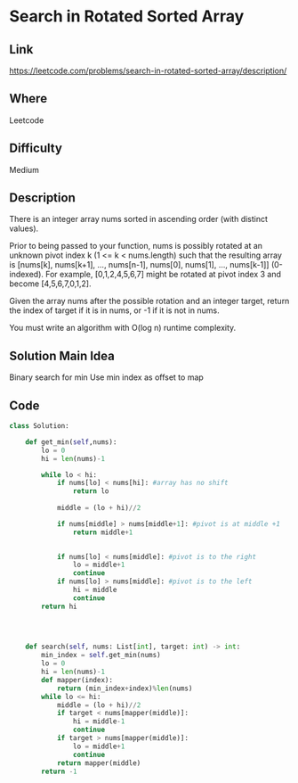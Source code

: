 # Search in Rotated Sorted Array

## Link

https://leetcode.com/problems/search-in-rotated-sorted-array/description/

## Where

Leetcode

## Difficulty

Medium

## Description

There is an integer array nums sorted in ascending order (with distinct values).

Prior to being passed to your function, nums is possibly rotated at an unknown pivot index k (1 <= k < nums.length) such that the resulting array is [nums[k], nums[k+1], ..., nums[n-1], nums[0], nums[1], ..., nums[k-1]] (0-indexed). For example, [0,1,2,4,5,6,7] might be rotated at pivot index 3 and become [4,5,6,7,0,1,2].

Given the array nums after the possible rotation and an integer target, return the index of target if it is in nums, or -1 if it is not in nums.

You must write an algorithm with O(log n) runtime complexity.

## Solution Main Idea

Binary search for min
Use min index as offset to map


## Code

```python
class Solution:

    def get_min(self,nums):
        lo = 0
        hi = len(nums)-1

        while lo < hi:
            if nums[lo] < nums[hi]: #array has no shift
                return lo
            
            middle = (lo + hi)//2

            if nums[middle] > nums[middle+1]: #pivot is at middle +1
                return middle+1
            

            if nums[lo] < nums[middle]: #pivot is to the right
                lo = middle+1
                continue
            if nums[lo] > nums[middle]: #pivot is to the left
                hi = middle
                continue
        return hi
    


            
    def search(self, nums: List[int], target: int) -> int:
        min_index = self.get_min(nums)
        lo = 0
        hi = len(nums)-1
        def mapper(index):
            return (min_index+index)%len(nums)
        while lo <= hi:
            middle = (lo + hi)//2
            if target < nums[mapper(middle)]:
                hi = middle-1
                continue
            if target > nums[mapper(middle)]:
                lo = middle+1
                continue
            return mapper(middle)
        return -1
                



```
